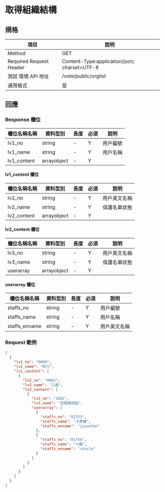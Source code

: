 # 取得組織結構

## 規格

| 項目                    | 說明                                         |
| ----------------------- | -------------------------------------------- |
| Method                  | GET                                          |
| Required Request Header | Content-Type:application/json; charset=UTF-8 |
| 測試 環境 API 地址      | /vote/public/orglist                          |
| 通用格式                | 是                                           |

## 回應

### Response 欄位

| 欄位名稱名稱 | 資料型別    | 長度 | 必須 | 說明     |
| ------------ | ----------- | ---- | ---- | -------- |
| lv1_no       | string      | -    | Y    | 用戶編號 |
| lv1_name     | string      | -    | Y    | 用戶名稱 |
| lv1_content  | arrayobject | -    | Y    |

#### lv1_content 欄位

| 欄位名稱名稱 | 資料型別    | 長度 | 必須 | 說明         |
| ------------ | ----------- | ---- | ---- | ------------ |
| lv2_no       | string      | -    | Y    | 用戶英文名稱 |
| lv2_name     | string      | -    | Y    | 保護名單狀態 |
| lv2_content  | arrayobject | -    | Y    |

#### lv2_content 欄位

| 欄位名稱名稱 | 資料型別    | 長度 | 必須 | 說明         |
| ------------ | ----------- | ---- | ---- | ------------ |
| lv3_no       | string      | -    | Y    | 用戶英文名稱 |
| lv3_name     | string      | -    | Y    | 保護名單狀態 |
| userarray    | arrayobject | -    | Y    |              |

#### userarray 欄位

| 欄位名稱名稱  | 資料型別 | 長度 | 必須 | 說明         |
| ------------- | -------- | ---- | ---- | ------------ |
| staffs_no     | string   | -    | Y    | 用戶編號     |
| staffs_name   | string   | -    | Y    | 用戶名稱     |
| staffs_enname | string   | -    | Y    | 用戶英文名稱 |

### Request 範例

```json
[
  {
    "lv1_no": "0000",
    "lv1_name": "昕力",
    "lv1_content": [
      {
        "lv2_no": "0001",
        "lv2_name": "三處",
        "lv2_content": [
          {
            "lv3_no": "1001",
            "lv3_name": "空間資訊組",
            "userarray": [
              {
                "staffs_no": "01753",
                "staffs_name": "子彥韓",
                "staffs_enname": "jasonhan"
              },
              {
                "staffs_no": "01754",
                "staffs_name": "小毅",
                "staffs_enname": "rossle"
              }
            ]
          }
        ]
      }
    ]
  }
]
```
